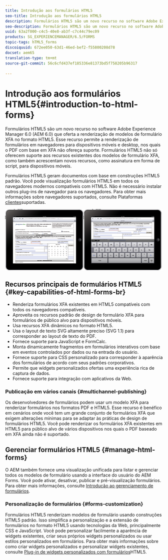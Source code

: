 ```yaml
---
title: Introdução aos formulários HTML5
seo-title: Introdução aos formulários HTML5
description: Formulários HTML5 são um novo recurso no software Adobe Experience Manager 6.0 (AEM 6.0) que oferta a renderização de modelos de formulário XFA no formato HTML5.
seo-description: Formulários HTML5 são um novo recurso no software Adobe Experience Manager 6.0 (AEM 6.0) que oferta a renderização de modelos de formulário XFA no formato HTML5.
uuid: 63a2f000-c4c5-40e8-ab3f-c7c44c79ec09
products: SG_EXPERIENCEMANAGER/6.5/FORMS
topic-tags: hTML5_forms
discoiquuid: 672ee050-63d1-46ed-bef2-f55800208d78
docset: aem65
translation-type: tm+mt
source-git-commit: 56c6cfd437ef185336e81373bd5f758205b96317

---
```



# Introdução aos formulários HTML5{#introduction-to-html-forms}

Formulários HTML5 são um novo recurso no software Adobe Experience Manager 6.0 (AEM 6.0) que oferta a renderização de modelos de formulário XFA no formato HTML5. Esse recurso permite a renderização de formulários em navegadores para dispositivos móveis e desktop, nos quais o PDF com base em XFA não ofereça suporte. Formulários HTML5 não só oferecem suporte aos recursos existentes dos modelos de formulário XFA, como também acrescentam novos recursos, como assinatura em forma de script, para dispositivos móveis.

Formulários HTML5 geram documentos com base em construções HTML5 padrão. Você pode visualização formulários HTML5 em todos os navegadores modernos compatíveis com HTML5. Não é necessário instalar outros plug-ins de navegador para os navegadores. Para obter mais informações sobre navegadores suportados, consulte Plataformas [clientes](https://adobe.com/go/learn_aemforms_supportedplatforms_63)suportadas.

![](do-not-localize/mobile_form_on_an_ipad_date_14.png)

## Recursos principais de formulários HTML5 {#key-capabilities-of-html-forms-br}

* Renderiza formulários XFA existentes em HTML5 compatíveis com todos os navegadores compatíveis.
* Aproveita os recursos padrão de design de formulário XFA para formulários de público alvo para dispositivos móveis.
* Usa recursos XFA dinâmicos no formato HTML5.
* Usa o layout de texto SVG altamente preciso (SVG 1.1) para corresponder ao layout de texto do PDF.
* Fornece suporte para JavaScript e FormCalc.
* Monta dinamicamente fragmentos em formulários interativos com base em eventos controlados por dados ou na entrada do usuário.
* Fornece suporte para CSS personalizado para corresponder à aparência dos formulários de acordo com seus padrões corporativos.
* Permite que widgets personalizados ofertas uma experiência rica de captura de dados.
* Fornece suporte para integração com aplicativos da Web.

### Publicação em vários canais {#multichannel-publishing}

Os desenvolvedores de formulários podem usar um modelo XFA para renderizar formulários nos formatos PDF e HTML5. Esse recurso é benéfico em cenários onde você tem um grande conjunto de formulários XFA que exigem alterações mínimas para se adaptar às práticas de design de formulários HTML5. Você pode renderizar os formulários XFA existentes em HTML5 para público alvo de vários dispositivos nos quais o PDF baseado em XFA ainda não é suportado.

## Gerenciar formulários HTML5 {#manage-html-forms}

O AEM também fornece uma visualização unificada para listar e gerenciar todos os modelos de formulário usando a interface do usuário do AEM Forms. Você pode ativar, desativar, publicar e pré-visualização formulários. Para obter mais informações, consulte [Introdução ao gerenciamento de formulários](../../forms/using/introduction-managing-forms.md).

### Personalização de formulários {#forms-customization}

Formulários HTML5 renderizam modelos de formulário usando construções HTML5 padrão. Isso simplifica a personalização e a extensão de formulários no formato HTML5 usando tecnologias da Web, principalmente CSS e JavaScript. Você pode personalizar facilmente a aparência de widgets existentes, criar seus próprios widgets personalizados ou usar estilos personalizados em formulários. Para obter mais informações sobre como criar widgets personalizados e personalizar widgets existentes, consulte [Plug-in de widgets personalizados com formulários](../../forms/using/custom-widgets.md)HTML5.
